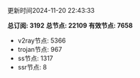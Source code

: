 更新时间2024-11-20 22:43:33

**总订阅: 3192**
**总节点: 22109**
**有效节点: 7658**
- v2ray节点: 5366
- trojan节点: 967
- ss节点: 1317
- ssr节点: 8
